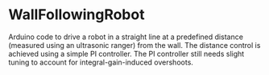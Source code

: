 # WallFollowingRobot
Arduino code to drive a robot in a straight line at a predefined distance (measured using an ultrasonic ranger) from the wall. 
The distance control is achieved using a simple PI controller. The PI controller still needs slight tuning to account for integral-gain-induced overshoots.
